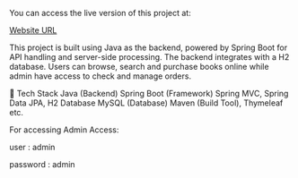 You can access the live version of this project at:

[Website URL](https://bookstore-w2kn.onrender.com/)

This project is built using Java as the backend, powered by Spring Boot for API handling and server-side processing. The backend integrates with a H2 database.
Users can browse, search and purchase books online while admin have access to check and manage orders.


🚀 Tech Stack
Java (Backend)
Spring Boot (Framework)
Spring MVC,
Spring Data JPA,
H2 Database
MySQL (Database)
Maven (Build Tool),
Thymeleaf etc.

For accessing Admin Access:

user : admin

password : admin
